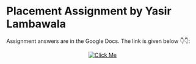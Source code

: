 # Placement Assignment by Yasir Lambawala

Assignment answers are in the Google Docs. The link is given below 👇👇:

<div align="center">

[![Click Me](https://img.shields.io/badge/Click%20Me-red?style=for-the-badge)](https://docs.google.com/document/d/1KBhMu5pC86jyonaBm0yFm1UW2tfeS1qmp9NWwMivUKE/edit?usp=share_link)

</div>
